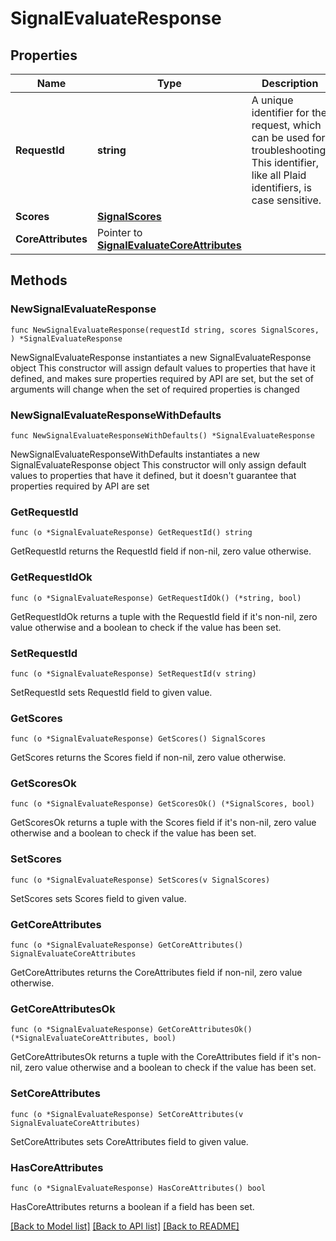 # SignalEvaluateResponse

## Properties

Name | Type | Description | Notes
------------ | ------------- | ------------- | -------------
**RequestId** | **string** | A unique identifier for the request, which can be used for troubleshooting. This identifier, like all Plaid identifiers, is case sensitive. | 
**Scores** | [**SignalScores**](SignalScores.md) |  | 
**CoreAttributes** | Pointer to [**SignalEvaluateCoreAttributes**](SignalEvaluateCoreAttributes.md) |  | [optional] 

## Methods

### NewSignalEvaluateResponse

`func NewSignalEvaluateResponse(requestId string, scores SignalScores, ) *SignalEvaluateResponse`

NewSignalEvaluateResponse instantiates a new SignalEvaluateResponse object
This constructor will assign default values to properties that have it defined,
and makes sure properties required by API are set, but the set of arguments
will change when the set of required properties is changed

### NewSignalEvaluateResponseWithDefaults

`func NewSignalEvaluateResponseWithDefaults() *SignalEvaluateResponse`

NewSignalEvaluateResponseWithDefaults instantiates a new SignalEvaluateResponse object
This constructor will only assign default values to properties that have it defined,
but it doesn't guarantee that properties required by API are set

### GetRequestId

`func (o *SignalEvaluateResponse) GetRequestId() string`

GetRequestId returns the RequestId field if non-nil, zero value otherwise.

### GetRequestIdOk

`func (o *SignalEvaluateResponse) GetRequestIdOk() (*string, bool)`

GetRequestIdOk returns a tuple with the RequestId field if it's non-nil, zero value otherwise
and a boolean to check if the value has been set.

### SetRequestId

`func (o *SignalEvaluateResponse) SetRequestId(v string)`

SetRequestId sets RequestId field to given value.


### GetScores

`func (o *SignalEvaluateResponse) GetScores() SignalScores`

GetScores returns the Scores field if non-nil, zero value otherwise.

### GetScoresOk

`func (o *SignalEvaluateResponse) GetScoresOk() (*SignalScores, bool)`

GetScoresOk returns a tuple with the Scores field if it's non-nil, zero value otherwise
and a boolean to check if the value has been set.

### SetScores

`func (o *SignalEvaluateResponse) SetScores(v SignalScores)`

SetScores sets Scores field to given value.


### GetCoreAttributes

`func (o *SignalEvaluateResponse) GetCoreAttributes() SignalEvaluateCoreAttributes`

GetCoreAttributes returns the CoreAttributes field if non-nil, zero value otherwise.

### GetCoreAttributesOk

`func (o *SignalEvaluateResponse) GetCoreAttributesOk() (*SignalEvaluateCoreAttributes, bool)`

GetCoreAttributesOk returns a tuple with the CoreAttributes field if it's non-nil, zero value otherwise
and a boolean to check if the value has been set.

### SetCoreAttributes

`func (o *SignalEvaluateResponse) SetCoreAttributes(v SignalEvaluateCoreAttributes)`

SetCoreAttributes sets CoreAttributes field to given value.

### HasCoreAttributes

`func (o *SignalEvaluateResponse) HasCoreAttributes() bool`

HasCoreAttributes returns a boolean if a field has been set.


[[Back to Model list]](../README.md#documentation-for-models) [[Back to API list]](../README.md#documentation-for-api-endpoints) [[Back to README]](../README.md)



